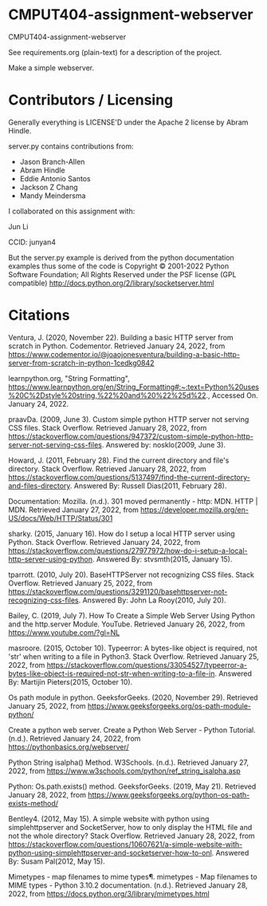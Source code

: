 CMPUT404-assignment-webserver
=============================

CMPUT404-assignment-webserver

See requirements.org (plain-text) for a description of the project.

Make a simple webserver.

Contributors / Licensing
========================

Generally everything is LICENSE'D under the Apache 2 license by Abram Hindle.

server.py contains contributions from:

* Jason Branch-Allen
* Abram Hindle
* Eddie Antonio Santos
* Jackson Z Chang
* Mandy Meindersma 

I collaborated on this assignment with:

Jun Li

CCID: junyan4

But the server.py example is derived from the python documentation
examples thus some of the code is Copyright © 2001-2022 Python
Software Foundation; All Rights Reserved under the PSF license (GPL
compatible) http://docs.python.org/2/library/socketserver.html

Citations
========================

Ventura, J. (2020, November 22). Building a basic HTTP server from scratch in Python. Codementor. Retrieved January 24, 2022, from https://www.codementor.io/@joaojonesventura/building-a-basic-http-server-from-scratch-in-python-1cedkg0842 

learnpython.org, "String Formatting", https://www.learnpython.org/en/String_Formatting#:~:text=Python%20uses%20C%2Dstyle%20string,%22%20and%20%22%25d%22., Accessed On. January 24, 2022.

praavDa. (2009, June 3). Custom simple python HTTP server not serving CSS files. Stack Overflow. Retrieved January 28, 2022, from https://stackoverflow.com/questions/947372/custom-simple-python-http-server-not-serving-css-files. Answered by: nosklo(2009, June 3).

Howard, J. (2011, February 28). Find the current directory and file's directory. Stack Overflow. Retrieved January 28, 2022, from https://stackoverflow.com/questions/5137497/find-the-current-directory-and-files-directory. Answered By: Russell Dias(2011, February 28).

Documentation: Mozilla. (n.d.). 301 moved permanently - http: MDN. HTTP | MDN. Retrieved January 27, 2022, from https://developer.mozilla.org/en-US/docs/Web/HTTP/Status/301 

sharky. (2015, January 16). How do I setup a local HTTP server using Python. Stack Overflow. Retrieved January 24, 2022, from https://stackoverflow.com/questions/27977972/how-do-i-setup-a-local-http-server-using-python. Answered By: stvsmth(2015, January 15).

tparrott. (2010, July 20). BaseHTTPServer not recognizing CSS files. Stack Overflow. Retrieved January 25, 2022, from https://stackoverflow.com/questions/3291120/basehttpserver-not-recognizing-css-files. Answered By: John La Rooy(2010, July 20).

Bailey, C. (2019, July 7). How To Create a Simple Web Server Using Python and the http.server Module. YouTube. Retrieved January 26, 2022, from https://www.youtube.com/?gl=NL 

masroore. (2015, October 10). Typeerror: A bytes-like object is required, not 'str' when writing to a file in Python3. Stack Overflow. Retrieved January 25, 2022, from https://stackoverflow.com/questions/33054527/typeerror-a-bytes-like-object-is-required-not-str-when-writing-to-a-file-in. Answered By: Martijin Pieters(2015, October 10).

Os path module in python. GeeksforGeeks. (2020, November 29). Retrieved January 25, 2022, from https://www.geeksforgeeks.org/os-path-module-python/

Create a python web server. Create a Python Web Server - Python Tutorial. (n.d.). Retrieved January 24, 2022, from https://pythonbasics.org/webserver/ 

Python String isalpha() Method. W3Schools. (n.d.). Retrieved January 27, 2022, from https://www.w3schools.com/python/ref_string_isalpha.asp 

Python: Os.path.exists() method. GeeksforGeeks. (2019, May 21). Retrieved January 28, 2022, from https://www.geeksforgeeks.org/python-os-path-exists-method/ 

Bentley4. (2012, May 15). A simple website with python using simplehttpserver and SocketServer, how to only display the HTML file and not the whole directory? Stack Overflow. Retrieved January 28, 2022, from https://stackoverflow.com/questions/10607621/a-simple-website-with-python-using-simplehttpserver-and-socketserver-how-to-onl. Answered By: Susam Pal(2012, May 15).

Mimetypes - map filenames to mime types¶. mimetypes - Map filenames to MIME types - Python 3.10.2 documentation. (n.d.). Retrieved January 28, 2022, from https://docs.python.org/3/library/mimetypes.html 